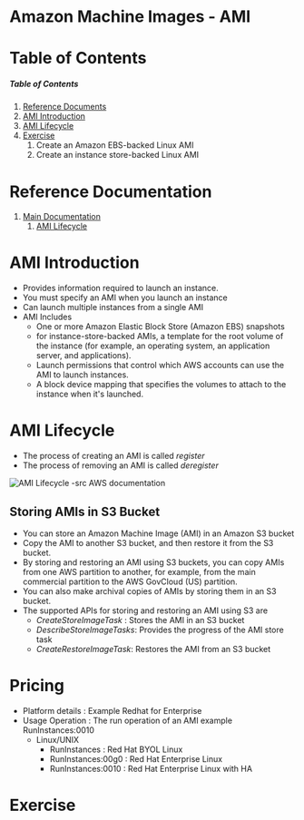 # Amazon Machine Images - AMI


# Table of Contents 
##### Table of Contents  
1. [Reference Documents](#reference-documentation)
2. [AMI Introduction](#ami-introduction)
3. [AMI Lifecycle](#ami_lifecylce)
4. [Exercise](#excercise)
   1. Create an Amazon EBS-backed Linux AMI
   2. Create an instance store-backed Linux AMI 


<a name="reference-documentation"/>

# Reference Documentation

1. [Main Documentation](https://docs.aws.amazon.com/AWSEC2/latest/UserGuide/AMIs.html)
   1. [AMI Lifecycle](https://docs.aws.amazon.com/AWSEC2/latest/UserGuide/ami-lifecycle.html)

<a name="ami-introduction"/>

# AMI Introduction


 - Provides information required to launch an instance.  
 - You must specify an AMI when you launch an instance
 - Can launch multiple instances from a single AMI
 - AMI Includes
   - One or more Amazon Elastic Block Store (Amazon EBS) snapshots
   - for instance-store-backed AMIs, a template for the root volume of the instance (for example, an operating system, an application server, and applications). 
   - Launch permissions that control which AWS accounts can use the AMI to launch instances. 
   - A block device mapping that specifies the volumes to attach to the instance when it's launched.




<a name="ami_lifecylce"/>

# AMI Lifecycle

 - The process of creating an AMI is called _register_
 - The process of removing an AMI is called _deregister_


![AMI Lifecycle -src AWS documentation](https://docs.aws.amazon.com/AWSEC2/latest/UserGuide/images/ami_lifecycle.png)

## Storing AMIs in S3 Bucket

- You can store an Amazon Machine Image (AMI) in an Amazon S3 bucket
- Copy the AMI to another S3 bucket, and then restore it from the S3 bucket. 
- By storing and restoring an AMI using S3 buckets, you can copy AMIs from one AWS partition to another, for example, from the main commercial partition to the AWS GovCloud (US) partition. 
- You can also make archival copies of AMIs by storing them in an S3 bucket. 
- The supported APIs for storing and restoring an AMI using S3 are 
  - _CreateStoreImageTask_ : Stores the AMI in an S3 bucket   
  - _DescribeStoreImageTasks_: Provides the progress of the AMI store task  
  - _CreateRestoreImageTask_: Restores the AMI from an S3 bucket 

# Pricing
 - Platform details : Example Redhat for Enterprise
 - Usage Operation : The run operation of an AMI example RunInstances:0010
   - Linux/UNIX 
     - RunInstances : Red Hat BYOL Linux
     - RunInstances:00g0 : Red Hat Enterprise Linux
     - RunInstances:0010 : Red Hat Enterprise Linux with HA
     


<a name="excercise"/>

# Exercise
